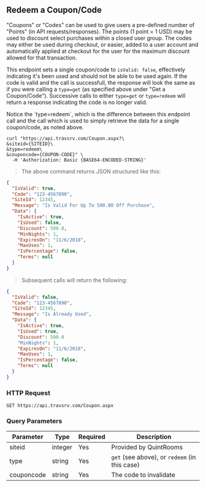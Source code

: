 ## Redeem a Coupon/Code

"Coupons" or "Codes" can be used to give users a pre-defined number of "Points" (in API requests/responses). The points (1 point = 1 USD) may be used to discount select purchases within a closed user group.  The codes may either be used during checkout, or easier, added to a user account and automatically applied at checkout for the user for the maximum discount allowed for that transaction.

This endpoint sets a single coupon/code to `isValid: false`, effectively indicating it's been used and should not be able to be used again. If the code is valid and the call is successfull, the response will look the same as if you were calling a `type=get` (as specified above under "Get a Coupon/Code"). Successive calls to either `type=get` or `type=redeem` will return a response indicating the code is no longer valid.

<aside class="notice">
Notice the `type=redeem`, which is the difference between this endpoint call and the call which is used to simply retrieve the data for a single coupon/code, as noted above.
</aside>

```shell
curl "https://api.travsrv.com/Coupon.aspx?\
&siteid={SITEID}\
&type=redeem\
&couponcode={COUPON-CODE}" \
  -H 'Authorization: Basic {BASE64-ENCODED-STRING}'
```

> The above command returns JSON structured like this:

```json
{
  "IsValid": true,
  "Code": "123-4567890",
  "SiteId": 12345,
  "Message": "Is Valid For Up To 500.00 Off Purchase",
  "Data": {
    "IsActive": true,
    "IsUsed": false,
    "Discount": 500.0,
    "MinNights": 1,
    "ExpiresOn": "11/6/2018",
    "MaxUses": 1,
    "IsPercentage": false,
    "Terms": null
  }
}
```

> Subsequent calls will return the following:

```json
{
  "IsValid": false,
  "Code": "123-4567890",
  "SiteId": 12345,
  "Message": "Is Already Used",
  "Data": {
    "IsActive": true,
    "IsUsed": true,
    "Discount": 500.0
    "MinNights": 1,
    "ExpiresOn": "11/6/2018",
    "MaxUses": 1,
    "IsPercentage": false,
    "Terms": null
  }
}
```

### HTTP Request

`GET https://api.travsrv.com/Coupon.aspx`

### Query Parameters

Parameter | Type | Required | Description
--------- | ------- | ------- | -----------
siteid | integer | Yes | Provided by QuintRooms
type | string | Yes | `get` (see above), or `redeem` (in this case)
couponcode | string | Yes | The code to invalidate
